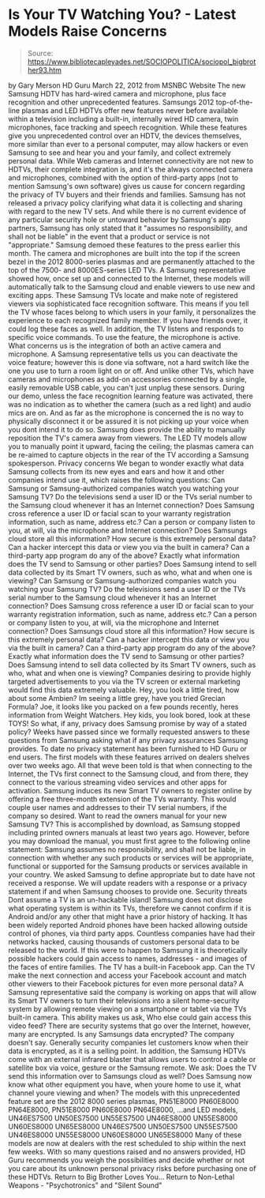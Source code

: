 # Is Your TV Watching You? - Latest Models Raise Concerns

> Source: https://www.bibliotecapleyades.net/SOCIOPOLITICA/sociopol_bigbrother93.htm

by Gary Merson
HD Guru March 22, 2012
from MSNBC Website
The new Samsung HDTV has hard-wired camera and microphone,
plus face recognition and other unprecedented features.
Samsungs 2012 top-of-the-line plasmas and LED HDTVs offer new features never before available within a television including a built-in, internally wired HD camera, twin microphones, face tracking and speech recognition.
While these features give you unprecedented control over an HDTV, the devices themselves, more similar than ever to a personal computer, may allow hackers or even Samsung to see and hear you and your family, and collect extremely personal data. While Web cameras and Internet connectivity are not new to HDTVs, their complete integration is, and it's the always connected camera and microphones, combined with the option of third-party apps (not to mention Samsung's own software) gives us cause for concern regarding the privacy of TV buyers and their friends and families. Samsung has not released a privacy policy clarifying what data it is collecting and sharing with regard to the new TV sets.
And while there is no current evidence of any particular security hole or untoward behavior by Samsung's app partners, Samsung has only stated that it "assumes no responsibility, and shall not be liable" in the event that a product or service is not "appropriate." Samsung demoed these features to the press earlier this month. The camera and microphones are built into the top if the screen bezel in the 2012 8000-series plasmas and are permanently attached to the top of the 7500- and 8000ES-series LED TVs. A Samsung representative showed how, once set up and connected to the Internet, these models will automatically talk to the Samsung cloud and enable viewers to use new and exciting apps. These Samsung TVs locate and make note of registered viewers via sophisticated face recognition software.
This means if you tell the TV whose faces belong to which users in your family, it personalizes the experience to each recognized family member. If you have friends over, it could log these faces as well. In addition, the TV listens and responds to specific voice commands. To use the feature, the microphone is active. What concerns us is the integration of both an active camera and microphone. A Samsung representative tells us you can deactivate the voice feature; however this is done via software, not a hard switch like the one you use to turn a room light on or off. And unlike other TVs, which have cameras and microphones as add-on accessories connected by a single, easily removable USB cable, you can't just unplug these sensors. During our demo, unless the face recognition learning feature was activated, there was no indication as to whether the camera (such as a red light) and audio mics are on. And as far as the microphone is concerned the is no way to physically disconnect it or be assured it is not picking up your voice when you dont intend it to do so. Samsung does provide the ability to manually reposition the TV's camera away from viewers.
The LED TV models allow you to manually point it upward, facing the ceiling; the plasmas camera can be re-aimed to capture objects in the rear of the TV according a Samsung spokesperson.
Privacy concerns
We began to wonder exactly what data Samsung collects from its new eyes and ears and how it and other companies intend use it, which raises the following questions:
Can Samsung or Samsung-authorized companies watch you watching your Samsung TV? Do the televisions send a user ID or the TVs serial number to the Samsung cloud whenever it has an Internet connection? Does Samsung cross reference a user ID or facial scan to your warranty registration information, such as name, address etc.? Can a person or company listen to you, at will, via the microphone and Internet connection? Does Samsungs cloud store all this information? How secure is this extremely personal data? Can a hacker intercept this data or view you via the built in camera? Can a third-party app program do any of the above? Exactly what information does the TV send to Samsung or other parties? Does Samsung intend to sell data collected by its Smart TV owners, such as who, what and when one is viewing?
Can Samsung or Samsung-authorized companies watch you watching your Samsung TV?
Do the televisions send a user ID or the TVs serial number to the Samsung cloud whenever it has an Internet connection?
Does Samsung cross reference a user ID or facial scan to your warranty registration information, such as name, address etc.?
Can a person or company listen to you, at will, via the microphone and Internet connection?
Does Samsungs cloud store all this information? How secure is this extremely personal data?
Can a hacker intercept this data or view you via the built in camera?
Can a third-party app program do any of the above?
Exactly what information does the TV send to Samsung or other parties?
Does Samsung intend to sell data collected by its Smart TV owners, such as who, what and when one is viewing?
Companies desiring to provide highly targeted advertisements to you via the TV screen or external marketing would find this data extremely valuable.
Hey, you look a little tired, how about some Ambien? Im seeing a little grey, have you tried Grecian Formula? Joe, it looks like you packed on a few pounds recently, heres information from Weight Watchers. Hey kids, you look bored, look at these TOYS!
So what, if any, privacy does Samsung promise by way of a stated policy? Weeks have passed since we formally requested answers to these questions from Samsung asking what if any privacy assurances Samsung provides. To date no privacy statement has been furnished to HD Guru or end users. The first models with these features arrived on dealers shelves over two weeks ago.
All that weve been told is that when connecting to the Internet, the TVs first connect to the Samsung cloud, and from there, they connect to the various streaming video services and other apps for activation. Samsung induces its new Smart TV owners to register online by offering a free three-month extension of the TVs warranty. This would couple user names and addresses to their TV serial numbers, if the company so desired. Want to read the owners manual for your new Samsung TV?
This is accomplished by download, as Samsung stopped including printed owners manuals at least two years ago. However, before you may download the manual, you must first agree to the following online statement: Samsung assumes no responsibility, and shall not be liable, in connection with whether any such products or services will be appropriate, functional or supported for the Samsung products or services available in your country. We asked Samsung to define appropriate but to date have not received a response. We will update readers with a response or a privacy statement if and when Samsung chooses to provide one.
Security threats
Dont assume a TV is an un-hackable island! Samsung does not disclose what operating system is within its TVs, therefore we cannot confirm if it is Android and/or any other that might have a prior history of hacking. It has been widely reported Android phones have been hacked allowing outside control of phones, via third party apps. Countless companies have had their networks hacked, causing thousands of customers personal data to be released to the world. If this were to happen to Samsung it is theoretically possible hackers could gain access to names, addresses - and images of the faces of entire families. The TV has a built-in Facebook app. Can the TV make the next connection and access your Facebook account and match other viewers to their Facebook pictures for even more personal data? A Samsung representative said the company is working on apps that will allow its Smart TV owners to turn their televisions into a silent home-security system by allowing remote viewing on a smartphone or tablet via the TVs built-in camera.
This ability makes us ask,
Who else could gain access this video feed?
There are security systems that go over the Internet, however, many are encrypted. Is any Samsungs data encrypted? The company doesn't say. Generally security companies let customers know when their data is encrypted, as it is a selling point. In addition, the Samsung HDTVs come with an external infrared blaster that allows users to control a cable or satellite box via voice, gesture or the Samsung remote.
We ask:
Does the TV send this information over to Samsungs cloud as well? Does Samsung now know what other equipment you have, when youre home to use it, what channel youre viewing and when?
The models with this unprecedented feature set are the 2012 8000 series plasmas,
PN51E8000 PN60E8000 PN64E8000,
PN51E8000
PN60E8000
PN64E8000,
...and LED models,
UN46ES7500 UN50ES7500 UN55ES7500 UN46ES8000 UN55ES8000 UN60ES8000 UN65ES8000
UN46ES7500
UN50ES7500
UN55ES7500
UN46ES8000
UN55ES8000
UN60ES8000
UN65ES8000
Many of these models are now at dealers with the rest scheduled to ship within the next few weeks. With so many questions raised and no answers provided, HD Guru recommends you weigh the possibilities and decide whether or not you care about its unknown personal privacy risks before purchasing one of these HDTVs.
Return to Big Brother Loves You...
Return to Non-Lethal Weapons - "Psychotronics" and "Silent Sound"
